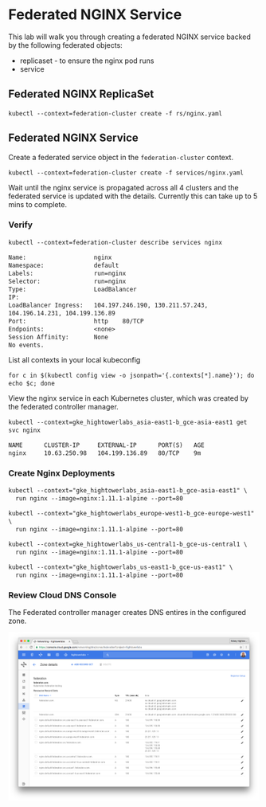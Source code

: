# Federated NGINX Service

This lab will walk you through creating a federated NGINX service backed by the following federated objects:

* replicaset - to ensure the nginx pod runs 
* service

## Federated NGINX ReplicaSet

```
kubectl --context=federation-cluster create -f rs/nginx.yaml
```

## Federated NGINX Service

Create a federated service object in the `federation-cluster` context.

```
kubectl --context=federation-cluster create -f services/nginx.yaml
```

Wait until the nginx service is propagated across all 4 clusters and the federated service is updated with the details. Currently this can take up to 5 mins to complete.

### Verify

```
kubectl --context=federation-cluster describe services nginx
```
```
Name:                   nginx
Namespace:              default
Labels:                 run=nginx
Selector:               run=nginx
Type:                   LoadBalancer
IP:			
LoadBalancer Ingress:   104.197.246.190, 130.211.57.243, 104.196.14.231, 104.199.136.89
Port:                   http    80/TCP
Endpoints:		        <none>
Session Affinity:	    None
No events.
```

List all contexts in your local kubeconfig

```
for c in $(kubectl config view -o jsonpath='{.contexts[*].name}'); do echo $c; done
```

View the nginx service in each Kubernetes cluster, which was created by the federated controller manager.

```
kubectl --context=gke_hightowerlabs_asia-east1-b_gce-asia-east1 get svc nginx
```
```
NAME      CLUSTER-IP     EXTERNAL-IP      PORT(S)   AGE
nginx     10.63.250.98   104.199.136.89   80/TCP    9m
```

### Create Nginx Deployments

```
kubectl --context="gke_hightowerlabs_asia-east1-b_gce-asia-east1" \
  run nginx --image=nginx:1.11.1-alpine --port=80
```

```
kubectl --context="gke_hightowerlabs_europe-west1-b_gce-europe-west1" \
  run nginx --image=nginx:1.11.1-alpine --port=80
```

```
kubectl --context=gke_hightowerlabs_us-central1-b_gce-us-central1 \
  run nginx --image=nginx:1.11.1-alpine --port=80
```

```
kubectl --context="gke_hightowerlabs_us-east1-b_gce-us-east1" \
  run nginx --image=nginx:1.11.1-alpine --port=80
```

### Review Cloud DNS Console

The Federated controller manager creates DNS entires in the configured zone.

![Google Cloud DNS](images/googledns.png)


